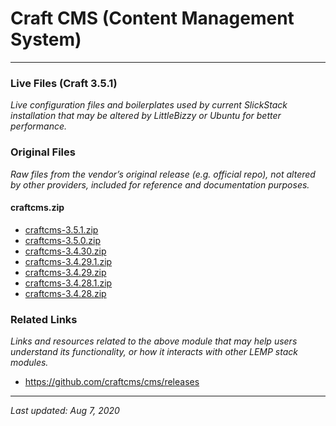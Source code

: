 # Craft CMS (Content Management System)

----

### Live Files (Craft 3.5.1)

*Live configuration files and boilerplates used by current SlickStack installation that may be altered by LittleBizzy or Ubuntu for better performance.*



### Original Files

*Raw files from the vendor’s original release (e.g. official repo), not altered by other providers, included for reference and documentation purposes.*

#### craftcms.zip

* [craftcms-3.5.1.zip](craftcms-3.5.1.zip)
* [craftcms-3.5.0.zip](craftcms-3.5.0.zip)
* [craftcms-3.4.30.zip](craftcms-3.4.30.zip)
* [craftcms-3.4.29.1.zip](craftcms-3.4.29.1.zip)
* [craftcms-3.4.29.zip](craftcms-3.4.29.zip)
* [craftcms-3.4.28.1.zip](craftcms-3.4.28.1.zip)
* [craftcms-3.4.28.zip](craftcms-3.4.28.zip)

### Related Links

*Links and resources related to the above module that may help users understand its functionality, or how it interacts with other LEMP stack modules.*

* https://github.com/craftcms/cms/releases

----

*Last updated: Aug 7, 2020*
